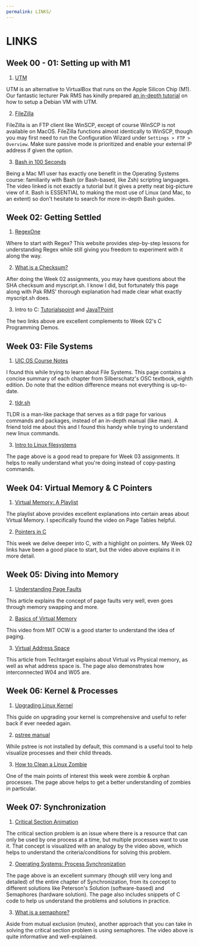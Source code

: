 ```yaml
---
permalink: LINKS/
---
```

# LINKS

## Week 00 - 01: Setting up with M1

1. [UTM](https://mac.getutm.app/)<br>

  UTM is an alternative to VirtualBox that runs on the Apple Silicon Chip (M1). Our fantastic lecturer Pak RMS
  has kindly prepared [an in-depth tutorial](https://doit.vlsm.org/009.html) on how to setup a Debian VM with UTM.

2. [FileZilla](https://filezilla-project.org/)<br>

  FileZilla is an FTP client like WinSCP, except of course WinSCP is not available on MacOS. FileZilla functions 
  almost identically to WinSCP, though you may first need to run the Configuration Wizard under `Settings > FTP > Overview`. Make sure passive mode is
  prioritized and enable your external IP address if given the option.

3. [Bash in 100 Seconds](https://youtu.be/I4EWvMFj37g)<br>

  Being a Mac M1 user has exactly one benefit in the Operating Systems course: familiarity with Bash (or Bash-based, like Zsh) scripting languages. The       video linked is not exactly a tutorial but it gives a pretty neat big-picture view of it. Bash is ESSENTIAL to making the most use of Linux (and Mac, to   an extent) so don't hesitate to search for more in-depth Bash guides.
  
## Week 02: Getting Settled

1. [RegexOne](https://regexone.com/)<br>

  Where to start with Regex? This website provides step-by-step lessons for understanding Regex while still giving you freedom to experiment with it along the way.

2. [What is a Checksum?](https://www.howtogeek.com/363735/what-is-a-checksum-and-why-should-you-care/)<br> 
  
  After doing the Week 02 assignments, you may have questions about the SHA checksum and myscript.sh. I know I did, but fortunately this page along with Pak RMS' thorough explanation had made clear what exactly  myscript.sh does.

3. Intro to C:  [Tutorialspoint](https://www.tutorialspoint.com/cprogramming/index.htm) and [JavaTPoint](https://www.javatpoint.com/c-programming-language-tutorial)

  The two links above are excellent complements to Week 02's C Programming Demos.

## Week 03: File Systems

1. [UIC OS Course Notes](https://www.cs.uic.edu/~jbell/CourseNotes/OperatingSystems/)

  I found this while trying to learn about File Systems. This page contains a concise summary of each chapter from Silberschatz's OSC textbook, eighth edition. Do note that the edition difference means not everything is up-to-date.

2. [tldr.sh](https://tldr.sh/)

  TLDR is a man-like package that serves as a tldr page for various commands and packages, instead of an in-depth manual (like man). A friend told me about this and I found this handy while trying to understand new linux commands. 

3. [Intro to Linux filesystems](https://opensource.com/life/16/10/introduction-linux-filesystems)

  The page above is a good read to prepare for Week 03 assignments. It helps to really understand what you're doing instead of copy-pasting commands.

## Week 04: Virtual Memory & C Pointers

1. [Virtual Memory: A Playlist](https://youtube.com/playlist?list=PLiwt1iVUib9s2Uo5BeYmwkDFUh70fJPxX)

  The playlist above provides excellent explanations into certain areas about Virtual Memory. I specifically found the video on Page Tables helpful.

2. [Pointers in C](https://youtu.be/mw1qsMieK5c)

  This week we delve deeper into C, with a highlight on pointers. My Week 02 links have been a good place to start, but the video above explains it in more detail.

## Week 05: Diving into Memory

1. [Understanding Page Faults](https://www.site24x7.com/learn/linux/page-faults-memory-swapping.html)

  This article explains the concept of page faults very well, even goes through memory swapping and more.

2. [Basics of Virtual Memory](https://youtu.be/8yO2FBBfaB0)

  This video from MIT OCW is a good starter to understand the idea of paging.

3. [Virtual Address Space](https://www.techtarget.com/searchstorage/definition/address-space)

  This article from Techtarget explains about Virtual vs Physical memory, as well as what address space is. The page also demonstrates how interconnected W04 and W05 are.

## Week 06: Kernel & Processes

1. [Upgrading Linux Kernel](https://linuxhint.com/upgrade-linux-kernel-version-debian-10/)

  This guide on upgrading your kernel is comprehensive and useful to refer back if ever needed again.

2. [pstree manual](https://man7.org/linux/man-pages/man1/pstree.1.html)

  While pstree is not installed by default, this command is a useful tool to help visualize processes and their child threads.

3. [How to Clean a Linux Zombie](https://www.baeldung.com/linux/clean-zombie-process)

  One of the main points of interest this week were zombie & orphan processes. The page above helps to get a better understanding of zombies in particular.

## Week 07: Synchronization

1. [Critical Section Animation](https://youtu.be/6x_XMDCMyAk)

  The critical section problem is an issue where there is a resource that can only be used by one process at a time, but multiple processes want to use it. That concept is visualized with an analogy by the video above, which helps to understand the criteria/conditions for solving this problem.

2. [Operating Systems: Process Synchronization](https://www.cs.uic.edu/~jbell/CourseNotes/OperatingSystems/5_Synchronization.html)

  The page above is an excellent summary (though still very long and detailed) of the entire chapter of Synchronization, from its concept to different solutions like Peterson's Solution (software-based) and Semaphores (hardware solution). The page also includes snippets of C code to help us understand the problems and solutions in practice.

3. [What is a semaphore?](https://youtu.be/ukM_zzrIeXs)

  Aside from mutual exclusion (mutex), another approach that you can take in solving the critical section problem is using semaphores. The video above is quite informative and well-explained.
